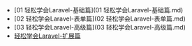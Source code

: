 * [01 轻松学会Laravel-基础篇](01 轻松学会Laravel-基础篇.md)
* [02 轻松学会Laravel-表单篇](02 轻松学会Laravel-表单篇.md)
* [03 轻松学会Laravel-高级篇](03 轻松学会Laravel-高级篇.md)
* [轻松学会Laravel-扩展篇](轻松学会Laravel-扩展篇.md)
